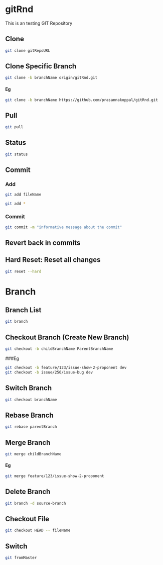 # gitRnd
This is an testing GIT Repository

## Clone
```bash
git clone gitRepoURL
```

## Clone Specific Branch
```bash
git clone -b branchName origin/gitRnd.git
```
#### Eg
```bash
git clone -b branchName https://github.com/prasannakoppal/gitRnd.git
```

## Pull
```bash
git pull
```

## Status
```bash
git status
```

## Commit
### Add
```bash
git add fileName 
```

```bash
git add *
```

### Commit
```bash
git commit -m "informative message about the commit"
```

## Revert back in commits

## Hard Reset: Reset all changes
```bash
git reset --hard
```

# Branch

## Branch List
```bash
git branch
```

## Checkout Branch (Create New Branch)
```bash
git checkout -b childBranchName ParentBranchName
```
###Eg
```bash
git checkout -b feature/123/issue-show-2-proponent dev
git checkout -b issue/256/issue-bug dev
```

## Switch Branch 
```bash
git checkout branchName
```
## Rebase Branch 
```bash
git rebase parentBranch
```

## Merge Branch 
```bash
git merge childBranchName
```
#### Eg
```bash
git merge feature/123/issue-show-2-proponent
```

## Delete Branch
```bash
git branch -d source-branch
```

## Checkout File 
```bash
git checkout HEAD -- fileName
```


## Switch
```bash
git fromMaster
```
